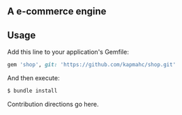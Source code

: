 A e-commerce engine
---

## Usage

Add this line to your application's Gemfile:

```ruby
gem 'shop', git: 'https://github.com/kapmahc/shop.git'
```

And then execute:
```bash
$ bundle install
```


Contribution directions go here.
